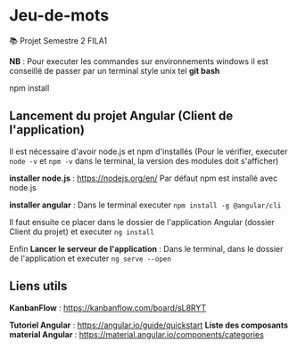 # Jeu-de-mots
:books: Projet Semestre 2 FILA1

**NB** : Pour executer les commandes sur environnements windows il est conseillé de passer par un terminal style unix tel __git bash__


npm install

## Lancement du projet Angular (Client de l'application)

Il est nécessaire d'avoir node.js et npm d'installés (Pour le vérifier, executer `node -v` et `npm -v` dans le terminal, la version des modules doit s'afficher)

**installer node.js** : https://nodejs.org/en/
Par défaut npm est installé avec node.js

**installer angular** : Dans le terminal executer `npm install -g @angular/cli`

Il faut ensuite ce placer dans le dossier de l'application Angular (dossier Client du projet) et executer `ng install`

Enfin **Lancer le serveur de l'application** : Dans le terminal, dans le dossier de l'application et executer `ng serve --open`

## Liens utils

**KanbanFlow** : https://kanbanflow.com/board/sL8RYT

**Tutoriel Angular** : https://angular.io/guide/quickstart
**Liste des composants material Angular** : https://material.angular.io/components/categories
